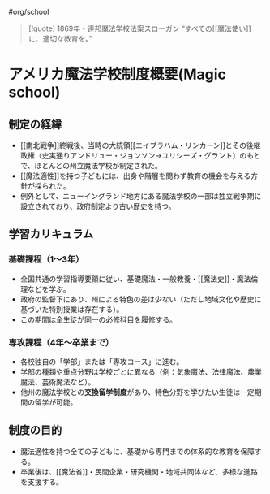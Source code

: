 #org/school 
>[!quote] 1869年・連邦魔法学校法案スローガン
“すべての[[魔法使い]]に、適切な教育を。”  


# アメリカ魔法学校制度概要(Magic school)

## 制定の経緯
- [[南北戦争]]終戦後、当時の大統領[[エイブラハム・リンカーン]]とその後継政権（史実通りアンドリュー・ジョンソン→ユリシーズ・グラント）のもとで、ほとんどの州立魔法学校が制定された。
- [[魔法適性]]を持つ子どもには、出身や階層を問わず教育の機会を与える方針が採られた。
- 例外として、ニューイングランド地方にある魔法学校の一部は独立戦争期に設立されており、政府制定より古い歴史を持つ。

## 学習カリキュラム
### 基礎課程（1～3年）
- 全国共通の学習指導要領に従い、基礎魔法・一般教養・[[魔法史]]・魔法倫理などを学ぶ。
- 政府の監督下にあり、州による特色の差は少ない（ただし地域文化や歴史に基づいた特別授業は存在する）。
- この期間は全生徒が同一の必修科目を履修する。

### 専攻課程（4年～卒業まで）
- 各校独自の「学部」または「専攻コース」に進む。
- 学部の種類や重点分野は学校ごとに異なる（例：気象魔法、法律魔法、農業魔法、芸術魔法など）。
- 他州の魔法学校との**交換留学制度**があり、特色分野を学びたい生徒は一定期間の留学が可能。

## 制度の目的
- 魔法適性を持つ全ての子どもに、基礎から専門までの体系的な教育を保障する。
- 卒業後は、[[魔法省]]・民間企業・研究機関・地域共同体など、多様な進路を支援する。
